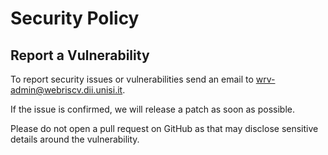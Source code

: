 # Security Policy

## Report a Vulnerability

To report security issues or vulnerabilities send an email to [wrv-admin@webriscv.dii.unisi.it](mailto:wrv-admin@webriscv.dii.unisi.it).

If the issue is confirmed, we will release a patch as soon as possible.

Please do not open a pull request on GitHub as that may disclose sensitive details around the vulnerability.

